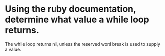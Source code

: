 # Using the ruby documentation, determine what value a while loop returns.
The while loop returns nil, unless the reserved word break is used to supply a value.